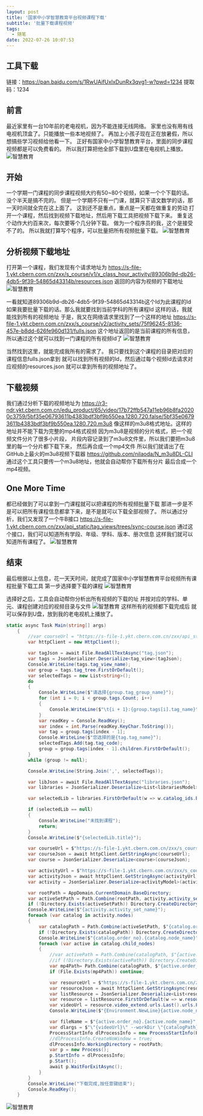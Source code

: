 ```yaml
---
layout: post
title: '国家中小学智慧教育平台视频课程下载'
subtitle: '批量下载课程视频'
tags:
  - 随笔
date: 2022-07-26 10:07:53
---
```


## 工具下载

链接：https://pan.baidu.com/s/1RwUAifUxlxDunRx3qvg1-w?pwd=1234 
提取码：1234

## 前言

最近家里有一台10年前的老电视机，因为不能连接无线网络。
家里也没有用有线电视机顶盒了。只能播放一些本地视频了。
再加上小孩子现在正在放暑假，所以想搞些学习视频给他看一下。
正好有国家中小学智慧教育平台，里面的同步课程视频都是可以免费看的。
所以我打算把他全部下载到U盘里在电视机上播放。
![智慧教育](1.png)

## 开始

一个学期一门课程的同步课程视频大约有50~80个视频，如果一个个下载的话。没个半天是搞不完的。
但是一个学期不只有一门课，就算只下语文数学的话，那一天时间就全完在这上面了。
这到还不是重点，重点是一天都在做重复的劳动
打开一个课程，然后找到视频下载地址，然后用下载工具把视频下载下来。
重复这个动作大约百来次，每次要等个几分钟下载。
做为一个程序员的我，这个是接受不了的。
所以我就打算写个程序，可以批量把所有视频批量下载。
![智慧教育](2.png)

## 分析视频下载地址

打开第一个课程，我们发现有个请求地址为
https://s-file-1.ykt.cbern.com.cn/zxx/s_course/v1/x_class_hour_activity/89306b9d-db26-4db5-9f39-54865d43314b/resources.json
返回的内容为视频的下载地址
![智慧教育](3.png)


一看就知道89306b9d-db26-4db5-9f39-54865d43314b这个Id为此课程的Id
如果我要批量下载的话。那么我就要找到当前学科的所有课程Id
这样的话，我就能找到所有的视频地址
于是，我又在网络请求里找到了一个这样的地址
https://s-file-1.ykt.cbern.com.cn/zxx/s_course/v2/activity_sets/75f96245-8136-457e-b8dd-626fe960d131/fulls.json
这个地址返回的是当前课程的所有信息，所以通过这个就可以找到一门课程的所有视频Id了
![智慧教育](4.png)

当然找到这里，就能完成我所有的需求了。
我只要找到这个课程的目录把对应的课程信息fulls.json拿到
就可以找到所有视频的Id，然后通过每个视频Id去请求对应视频的resources.json
就可以拿到所有的视频地址了。

## 下载视频

我们通过分析下载的视频地址为
https://r3-ndr.ykt.cbern.com.cn/edu_product/65/video/17b72ffb547a11eb96b8fa20200c3759/5bf35e06793611b4383bdf3bf9b550ea.1280.720.false/5bf35e06793611b4383bdf3bf9b550ea.1280.720.m3u8
像这样的m3u8格式地址。这样的地址并不能下载为完整的mp4格式视频
因为m3u8是视频的分片格式，把一个视频文件分片了很多小片段，
片段内容记录到了m3u8文件里，所以我们要把m3u8里的每一个分片都下载下来，
然后再合成一个mp4文件
所以我们就请出了在GitHub上最火的m3u8视频下载器
https://github.com/nilaoda/N_m3u8DL-CLI
通过这个工具只要传一个m3u8地址，他就会自动帮你下载所有分片
最后合成一个mp4视频。

## One More Time

都已经做到了可以拿到一门课程就可以把课程的所有视频批量下载
那进一步是不是可以把所有课程信息都拿下来，是不是就可以下载全部视频了。
所以通过分析，我们又发现了一个牛B接口
https://s-file-1.ykt.cbern.com.cn/zxx/api_static/tag_views/trees/sync-course.json
通过这个接口，我们可以知道所有学段、年级、学科、版本、册次信息
这样我们就可以知道所有课程了。
![智慧教育](5.png)

## 结束

最后根据以上信息，花一天天时间，就完成了国家中小学智慧教育平台视频所有课程批量下载工具
第一步选择要下载的课程
![智慧教育](6.png)

选择好之后，工具会自动帮你分析出所有视频的下载的址
并按对应的学科、单元、课程创建对应的视频目录与文件
![智慧教育](7.png)
这样所有的视频都下载完成后
就可以保存到U盘，放到我的老电视机上播放了。

```C#
static async Task Main(string[] args)
    {
        //var courseUrl = "https://s-file-1.ykt.cbern.com.cn/zxx/api_static/tag_views/trees/sync-course.json";
        var httpClient = new HttpClient();

        var tagJson = await File.ReadAllTextAsync("tag.json");
        var tags = JsonSerializer.Deserialize<tag_view>(tagJson);
        Console.WriteLine(tags.tag_view_name);
        var group = tags.tag_tree.FirstOrDefault();
        var selectedTags = new List<string>();
        do
        {
            Console.WriteLine($"请选择{group.tag_group_name}");
            for (int i = 0; i < group.tags.Count; i++)
            {
                Console.WriteLine($"\t{i + 1}:{group.tags[i].tag_name}");
            }
            var readKey = Console.ReadKey();
            var index = int.Parse(readKey.KeyChar.ToString());
            var tag = group.tags[index - 1];
            Console.WriteLine($"您选择的是{tag.tag_name}");
            selectedTags.Add(tag.tag_code);
            group = group.tags[index - 1].children.FirstOrDefault();
        }
        while (group != null);

        Console.WriteLine(String.Join(',', selectedTags));

        var libJson = await File.ReadAllTextAsync("libraries.json");
        var libraries = JsonSerializer.Deserialize<List<librariesModel>>(libJson);

        var selectedLib = libraries.FirstOrDefault(w => w.catalog_ids.Except(selectedTags).Count() == 0);

        if (selectedLib == null)
        {
            Console.WriteLine("未找到课程");
            return;
        }
        Console.WriteLine($"{selectedLib.title}");

        var courseUrl = $"https://s-file-1.ykt.cbern.com.cn/zxx/s_course/v2/business_courses/{selectedLib.resource_id}/course_relative_infos/zh-CN.json";
        var courseJson = await httpClient.GetStringAsync(courseUrl);
        var course = JsonSerializer.Deserialize<course>(courseJson);

        var activityUrl = $"https://s-file-1.ykt.cbern.com.cn/zxx/s_course/v2/activity_sets/{course.course_detail.activity_set_id}/fulls.json";
        var activityJson = await httpClient.GetStringAsync(activityUrl);
        var activity = JsonSerializer.Deserialize<activityModel>(activityJson);

        var rootPath = AppDomain.CurrentDomain.BaseDirectory;
        var activeSetPath = Path.Combine(rootPath, activity.activity_set_name);
        if (!Directory.Exists(activeSetPath)) Directory.CreateDirectory(activeSetPath);
        Console.WriteLine($"{activity.activity_set_name}");
        foreach (var catalog in activity.nodes)
        {
            var catalogPath = Path.Combine(activeSetPath, $"{catalog.order_no}.{catalog.node_name}");
            if (!Directory.Exists(catalogPath)) Directory.CreateDirectory(catalogPath);
            Console.WriteLine($"{catalog.order_no}.{catalog.node_name}");
            foreach (var active in catalog.child_nodes)
            {
                //var activePath = Path.Combine(catalogPath, $"{active.order_no}.{active.node_name}");
                //if (!Directory.Exists(activePath)) Directory.CreateDirectory(activePath);
                var mp4Path= Path.Combine(catalogPath, $"{active.order_no}.{active.node_name}.mp4");
                if (File.Exists(mp4Path)) continue;

                var resourceUrl = $"https://s-file-1.ykt.cbern.com.cn/zxx/s_course/v1/x_class_hour_activity/{active.node_id}/resources.json";
                var resourceJson = await httpClient.GetStringAsync(resourceUrl);
                var listResource = JsonSerializer.Deserialize<List<resourcesModel>>(resourceJson);
                var resource = listResource.FirstOrDefault(w => w.resource_type == "video");
                var videoUrl = resource.video_extend.urls.Last().urls.FirstOrDefault();
                Console.WriteLine($"{Environment.NewLine}{active.node_name}{Environment.NewLine}{videoUrl}");

                var fileName = $"{active.order_no}.{active.node_name}";
                var dlargs = $"\"{videoUrl}\" --workDir \"{catalogPath}\" --saveName \"{fileName}\" --enableDelAfterDone ";
                ProcessStartInfo dlProcessInfo = new ProcessStartInfo(Path.Combine(rootPath, "N_m3u8DL-CLI_v3.0.1.exe"), dlargs);
                //dlProcessInfo.CreateNoWindow = true;
                dlProcessInfo.WorkingDirectory = rootPath;
                var p = new Process();
                p.StartInfo = dlProcessInfo;
                p.Start();
                await p.WaitForExitAsync();
            }
        }
        Console.WriteLine("下载完成,按任意键结束");
        Console.ReadKey();
    }
```

![智慧教育](0.png)
